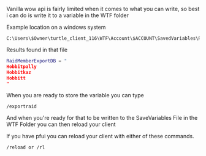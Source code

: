 Vanilla wow api is fairly limited when it comes to what you can write,
so best i can do is write it to a variable in the WTF folder


Example location on a windows system


    C:\Users\$Owner\turtle_client_116\WTF\Account\$ACCOUNT\SavedVariables\RaidMemberExport.lua

Results found in that file
```lua
RaidMemberExportDB = "
Hobbitpally
Hobbitkaz
Hobbitt
"
```


When you are ready to store the variable you can type

    /exportraid

And when you're ready for that to be written to the SaveVariables File in the WTF Folder you can then reload your client

If you have pfui you can reload your client with either of these commands.

    /reload or /rl
